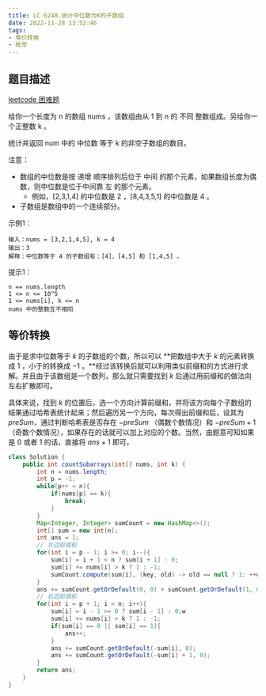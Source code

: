 ```yaml
---
title: LC-6248.统计中位数为K的子数组
date: 2022-11-28 13:52:46
tags:
- 等价转换
- 枚举
---
```


## 题目描述
[leetcode 困难题](https://leetcode.cn/problems/count-subarrays-with-median-k/)

给你一个长度为 n 的数组 nums ，该数组由从 1 到 n 的 不同 整数组成。另给你一个正整数 k 。

统计并返回 num 中的 中位数 等于 k 的非空子数组的数目。

注意：

- 数组的中位数是按 递增 顺序排列后位于 中间 的那个元素，如果数组长度为偶数，则中位数是位于中间靠 左 的那个元素。
  - 例如，[2,3,1,4] 的中位数是 2 ，[8,4,3,5,1] 的中位数是 4 。
- 子数组是数组中的一个连续部分。


示例1：
```
输入：nums = [3,2,1,4,5], k = 4
输出：3
解释：中位数等于 4 的子数组有：[4]、[4,5] 和 [1,4,5] 。
```

提示1：
```
n == nums.length
1 <= n <= 10^5
1 <= nums[i], k <= n
nums 中的整数互不相同
```

## 等价转换
由于是求中位数等于 $k$ 的子数组的个数，所以可以 **把数组中大于 $k$ 的元素转换成 $1$ ，小于的转换成 $-1$ 。**经过该转换后就可以利用类似前缀和的方式进行求解。并且由于该数组是一个数列，那么就只需要找到 $k$ 后通过用前缀和的做法向左右扩散即可。

具体来说，找到 $k$ 的位置后，选一个方向计算前缀和，并将该方向每个子数组的结果通过哈希表统计起来；然后遍历另一个方向，每次得出前缀和后，设其为 $preSum$，通过判断哈希表是否存在 $-preSum$ （偶数个数情况）和 $-preSum + 1$ （奇数个数情况），如果存在的话就可以加上对应的个数。当然，由题意可知如果是 $0$ 或者 $1$ 的话，直接将 $ans + 1$ 即可。

```Java
class Solution {
    public int countSubarrays(int[] nums, int k) {
        int n = nums.length;
        int p = -1;
        while(p++ < n){
            if(nums[p] == k){
                break;
            }
        }
        Map<Integer, Integer> sumCount = new HashMap<>();
        int[] sum = new int[n];
        int ans = 1;
        // 左边前缀和
        for(int i = p - 1; i >= 0; i--){
            sum[i] = i + 1 < n ? sum[i + 1] : 0;
            sum[i] += nums[i] > k ? 1 : -1;
            sumCount.compute(sum[i], (key, old) -> old == null ? 1: ++old);
        }
        ans += sumCount.getOrDefault(0, 0) + sumCount.getOrDefault(1, 0);
        // 右边前缀和
        for(int i = p + 1; i < n; i++){
            sum[i] = i - 1 >= 0 ? sum[i - 1] : 0;w
            sum[i] += nums[i] > k ? 1 : -1;
            if(sum[i] == 0 || sum[i] == 1){
                ans++;
            }
            ans += sumCount.getOrDefault(-sum[i], 0);
            ans += sumCount.getOrDefault(-sum[i] + 1, 0);
        }
        return ans;
    }
}
```